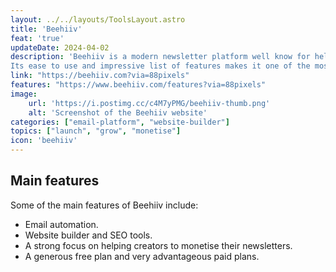 ```yaml
---
layout: ../../layouts/ToolsLayout.astro
title: 'Beehiiv'
feat: 'true'
updateDate: 2024-04-02
description: 'Beehiiv is a modern newsletter platform well know for help businesses and content creators grow their audience.
Its ease to use and impressive list of features makes it one of the most popular plarforms for creators.'
link: "https://beehiiv.com?via=88pixels"
features: "https://www.beehiiv.com/features?via=88pixels"
image:
    url: 'https://i.postimg.cc/c4M7yPMG/beehiiv-thumb.png'
    alt: 'Screenshot of the Beehiiv website'
categories: ["email-platform", "website-builder"]
topics: ["launch", "grow", "monetise"]
icon: 'beehiiv'
---
```


## Main features

Some of the main features of Beehiiv include:
- Email automation.
- Website builder and SEO tools.
- A strong focus on helping creators to monetise their newsletters.
- A generous free plan and very advantageous paid plans.